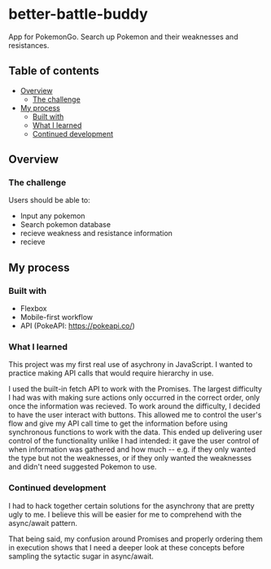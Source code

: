 # better-battle-buddy
App for PokemonGo. Search up Pokemon and their weaknesses and resistances.

## Table of contents

- [Overview](#overview)
  - [The challenge](#the-challenge)
- [My process](#my-process)
  - [Built with](#built-with)
  - [What I learned](#what-i-learned)
  - [Continued development](#continued-development)
  
## Overview

### The challenge

Users should be able to:

- Input any pokemon
- Search pokemon database
- recieve weakness and resistance information
- recieve 

## My process

### Built with
- Flexbox
- Mobile-first workflow
- API (PokeAPI: https://pokeapi.co/)


### What I learned
This project was my first real use of asychrony in JavaScript. I wanted to practice making API calls that would require hierarchy in use.

I used the built-in fetch API to work with the Promises. The largest difficulty I had was with making sure actions only occurred in the correct order, only once the information was recieved. To work around the difficulty, I decided to have the user interact with buttons. This allowed me to control the user's flow and give my API call time to get the information before using synchronous functions to work with the data. This ended up delivering user control of the functionality unlike I had intended: it gave the user control of when information was gathered and how much -- e.g. if they only wanted the type but not the weaknesses, or if they only wanted the weaknesses and didn't need suggested Pokemon to use.

### Continued development

I had to hack together certain solutions for the asynchrony that are pretty ugly to me. I believe this will be easier for me to comprehend with the async/await pattern. 

That being said, my confusion around Promises and properly ordering them in execution shows that I need a deeper look at these concepts before sampling the sytactic sugar in async/await.
